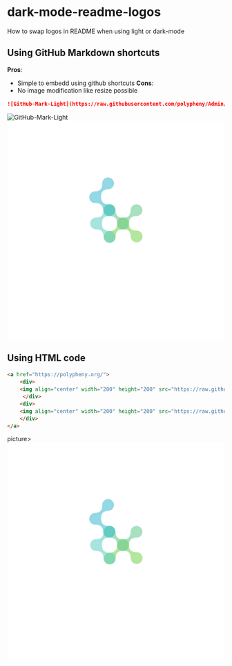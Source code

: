 # dark-mode-readme-logos
How to swap logos in README when using light or dark-mode 

## Using GitHub Markdown shortcuts
**Pros**:
* Simple to embedd using github shortcuts
**Cons**:
* No image modification like resize possible
```markdown
![GitHub-Mark-Light](https://raw.githubusercontent.com/polypheny/Admin/master/Logo/logo-transparent.png#gh-light-mode-only)![GitHub-Mark-Dark](https://raw.githubusercontent.com/polypheny/Admin/master/Logo/logo-white-text.png#gh-dark-mode-only)
```
![GitHub-Mark-Light](https://raw.githubusercontent.com/polypheny/Admin/master/Logo/logo-transparent.png#gh-light-mode-only)![GitHub-Mark-Dark](https://raw.githubusercontent.com/polypheny/Admin/master/Logo/logo-white-text.png#gh-dark-mode-only)


## Using HTML code

```html
<a href="https://polypheny.org/">
    <div>
    <img align="center" width="200" height="200" src="https://raw.githubusercontent.com/polypheny/Admin/master/Logo/logo-transparent.png#gh-light-mode-only" alt="Resume application project app icon">
     </div>
    <div>
    <img align="center" width="200" height="200" src="https://raw.githubusercontent.com/polypheny/Admin/master/Logo/logo-white-text.png#gh-dark-mode-only" alt="Resume application project app icon">
    </div>
</a>
```


picture>
  <source 
    srcset="https://raw.githubusercontent.com/polypheny/Admin/master/Logo/logo-transparent.png" 
    media="(prefers-color-scheme: dark)">
  <img src="https://raw.githubusercontent.com/polypheny/Admin/master/Logo/logo-white-text.png">
</picture>

<!--
<a href="https://polypheny.org/">

    <img align="center" width="200" height="200" src="https://raw.githubusercontent.com/polypheny/Admin/master/Logo/logo-transparent.png#gh-light-mode-only" alt="Resume application project app icon">

    <img  align="center" width="200" height="200" src="https://raw.githubusercontent.com/polypheny/Admin/master/Logo/logo-white-text.png#gh-dark-mode-only" alt="Resume application project app icon">

</a>
-->

